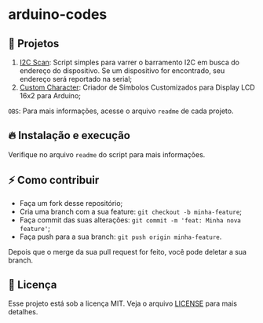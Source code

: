 # arduino-codes


## :page_facing_up:	Projetos
  1. [I2C Scan](./I2Cscan/README.md): Script simples para varrer o barramento I2C em busca do endereço do dispositivo. Se um dispositivo for encontrado, seu endereço será reportado na serial;
  2. [Custom Character](https://github.com/Alfredosavi/customCharacter): Criador de Símbolos Customizados para Display LCD 16x2 para Arduino;
  
`OBS`: Para mais informações, acesse o arquivo `readme` de cada projeto.


## 🔥 Instalação e execução
Verifique no arquivo `readme` do script para mais informações.


## ⚡️ Como contribuir

- Faça um fork desse repositório;
- Cria uma branch com a sua feature: `git checkout -b minha-feature`;
- Faça commit das suas alterações: `git commit -m 'feat: Minha nova feature'`;
- Faça push para a sua branch: `git push origin minha-feature`.

Depois que o merge da sua pull request for feito, você pode deletar a sua branch.


## :memo: Licença

Esse projeto está sob a licença MIT. Veja o arquivo [LICENSE](LICENSE) para mais detalhes.
